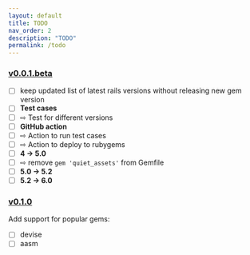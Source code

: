 ```yaml
---
layout: default
title: TODO
nav_order: 2
description: "TODO"
permalink: /todo
---
```


### [v0.0.1.beta](https://github.com/deepakmahakale/upgrader/milestone/1)
- [ ] keep updated list of latest rails versions without releasing new gem version
- [ ] **Test cases**
- [ ] ⇨ Test for different versions
- [ ] **GitHub action**
- [ ] ⇨ Action to run test cases
- [ ] ⇨ Action to deploy to rubygems
- [ ] **4 -> 5.0**
- [ ] ⇨ remove `gem 'quiet_assets'` from Gemfile
- [ ] **5.0 -> 5.2**
- [ ] **5.2 -> 6.0**

### [v0.1.0](https://github.com/deepakmahakale/upgrader/milestone/3)
Add support for popular gems:
- [ ] devise
- [ ] aasm
